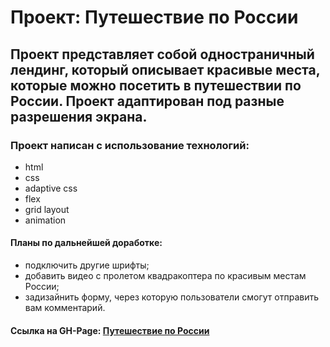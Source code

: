 # Проект: Путешествие по России

## Проект представляет собой одностраничный лендинг, который описывает красивые места, которые можно посетить в путешествии по России. Проект адаптирован под разные разрешения экрана.

### Проект написан с использование технологий:
* html
* css
* adaptive css
* flex
* grid layout
* animation

#### Планы по дальнейшей доработке:
* подключить другие шрифты;
* добавить видео с пролетом квадракоптера по красивым местам России;
* задизайнить форму, через которую пользователи смогут отправить вам комментарий.

#### Ссылка на GH-Page: [Путешествие по России](https://andyshatzzz.github.io/russian-travel/)
